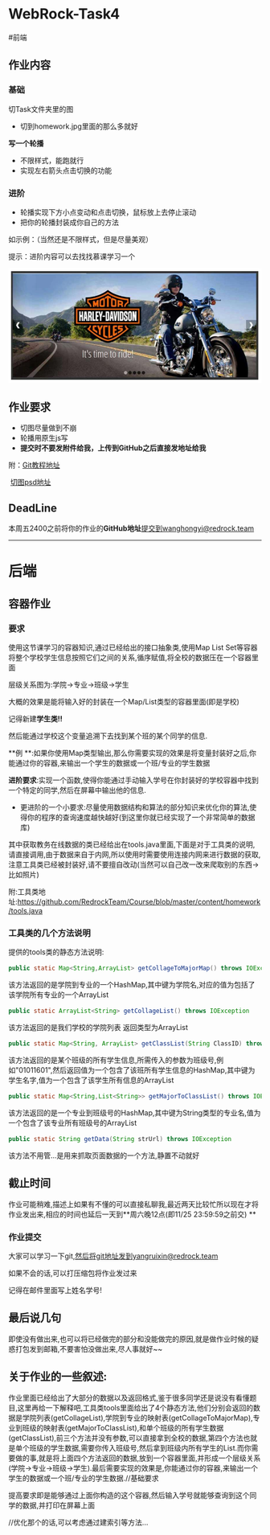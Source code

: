 # WebRock-Task4

#前端

## 作业内容	

### 基础

切Task文件夹里的图

* 切到homework.jpg里面的那么多就好

**写一个轮播**

* 不限样式，能跑就行
* 实现左右箭头点击切换的功能

### 进阶

* 轮播实现下方小点变动和点击切换，鼠标放上去停止滚动
* 把你的轮播封装成你自己的方法

如示例：（当然还是不限样式，但是尽量美观）

提示：进阶内容可以去找找慕课学习一个

![轮播示例](./exmaple.png)

## 作业要求

* 切图尽量做到不崩
* 轮播用原生js写
* **提交时不要发附件给我，上传到GitHub之后直接发地址给我**

附：[Git教程地址](https://www.liaoxuefeng.com/wiki/0013739516305929606dd18361248578c67b8067c8c017b000/)

​	[切图psd地址](https://github.com/BlackDriver/WebRockFE-Task4.git)

## DeadLine

本周五2400之前将你的作业的**GitHub地址**提交到wanghongyi@redrock.team



--------------------------------

# 后端

## 容器作业

### 要求

使用这节课学习的容器知识,通过已经给出的接口抽象类,使用Map List Set等容器将整个学校学生信息按照它们之间的关系,循序赋值,将全校的数据压在一个容器里面

层级关系图为:学院->专业->班级->学生

大概的效果是能将输入好的封装在一个Map/List类型的容器里面(即是学校)

记得新建**学生类!!**

然后能通过学校这个变量追溯下去找到某个班的某个同学的信息.

**例 **:如果你使用Map类型输出,那么你需要实现的效果是将变量封装好之后,你能通过你的容器,来输出一个学生的数据或一个班/专业的学生数据



**进阶要求**:实现一个函数,使得你能通过手动输入学号在你封装好的学校容器中找到一个特定的同学,然后在屏幕中输出他的信息.

- 更进阶的一个小要求:尽量使用数据结构和算法的部分知识来优化你的算法,使得你的程序的查询速度越快越好(到这里你就已经实现了一个非常简单的数据库)

其中获取教务在线数据的类已经给出在tools.java里面,下面是对于工具类的说明,请直接调用,由于数据来自于内网,所以使用时需要使用连接内网来进行数据的获取,注意工具类已经被封装好,请不要擅自改动(当然可以自己改一改来爬取别的东西->比如照片)

附:工具类地址:https://github.com/RedrockTeam/Course/blob/master/content/homework/tools.java

### 工具类的几个方法说明

提供的tools类的静态方法说明:

```java
public static Map<String,ArrayList> getCollageToMajorMap() throws IOException
```

该方法返回的是学院到专业的一个HashMap,其中键为学院名,对应的值为包括了该学院所有专业的一个ArrayList

```java
public static ArrayList<String> getCollageList() throws IOException
```

该方法返回的是我们学校的学院列表 返回类型为ArrayList 

```java
public static Map<String, ArrayList> getClassList(String ClassID) throws IOException
```

该方法返回的是某个班级的所有学生信息,所需传入的参数为班级号,例如"01011601",然后返回值为一个包含了该班所有学生信息的HashMap,其中键为学生名字,值为一个包含了该学生所有信息的ArrayList

```java
public static Map<String,List<String>> getMajorToClassList() throws IOException
```

该方法返回的是一个专业到班级号的HashMap,其中键为String类型的专业名,值为一个包含了该专业所有班级号的ArrayList

```java
public static String getData(String strUrl) throws IOException
```

该方法不用管...是用来抓取页面数据的一个方法,静置不动就好



## 截止时间

作业可能稍难,描述上如果有不懂的可以直接私聊我,最近两天比较忙所以现在才将作业发出来,相应的时间也延后一天到**周六晚12点(即11/25 23:59:59之前交) **

### 作业提交

大家可以学习一下git,然后将git地址发到yangruixin@redrock.team

如果不会的话,可以打压缩包将作业发过来

记得在邮件里面写上姓名学号!

## 最后说几句

即使没有做出来,也可以将已经做完的部分和没能做完的原因,就是做作业时候的疑惑打包发到邮箱,不要害怕没做出来,尽人事就好~~



## 关于作业的一些叙述:

作业里面已经给出了大部分的数据以及返回格式,鉴于很多同学还是说没有看懂题目,这里再给一下解释吧,工具类tools里面给出了4个静态方法,他们分别会返回的数据是学院列表(getCollageList),学院到专业的映射表(getCollageToMajorMap),专业到班级的映射表(getMajorToClassList),和单个班级的所有学生数据(getClassList),前三个方法并没有参数,可以直接拿到全校的数据,第四个方法也就是单个班级的学生数据,需要你传入班级号,然后拿到班级内所有学生的List.而你需要做的事,就是将上面四个方法返回的数据,放到一个容器里面,并形成一个层级关系(学院->专业->班级->学生).最后需要实现的效果是,你能通过你的容器,来输出一个学生的数据或一个班/专业的学生数据.//基础要求



提高要求即是能够通过上面你构造的这个容器,然后输入学号就能够查询到这个同学的数据,并打印在屏幕上面

//优化那个的话,可以考虑通过建索引等方法...







